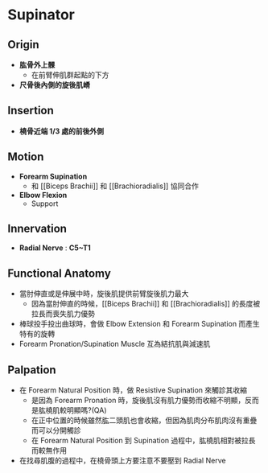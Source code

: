 # Supinator
## Origin
* **肱骨外上髁**
	* 在前臂伸肌群起點的下方
* **尺骨後內側的旋後肌嵴**  

## Insertion
* **橈骨近端 1/3 處的前後外側**  

## Motion
* **Forearm Supination**
	* 和 [[Biceps Brachii]] 和 [[Brachioradialis]] 協同合作
* **Elbow Flexion**
	* Support  

## Innervation
* **Radial Nerve** : **C5~T1**  

## Functional Anatomy
* 當肘伸直或是伸展中時，旋後肌提供前臂旋後肌力最大
	* 因為當肘伸直的時候，[[Biceps Brachii]] 和 [[Brachioradialis]] 的長度被拉長而喪失肌力優勢  
* 棒球投手投出曲球時，會做 Elbow Extension 和 Forearm Supination 而產生特有的旋轉  
* Forearm Pronation/Supination Muscle 互為結抗肌與減速肌  

## Palpation
* 在 Forearm Natural Position 時，做 Resistive Supination 來觸診其收縮
	* 是因為 Forearm Pronation 時，旋後肌沒有肌力優勢而收縮不明顯，反而是肱橈肌較明顯嗎?(QA)
	* 在正中位置的時候雖然肱二頭肌也會收縮，但因為肌肉分布肌肉沒有重疊而可以分開觸診
	* 在 Forearm Natural Position 到 Supination 過程中，肱橈肌相對被拉長而較無作用
* 在找尋肌腹的過程中，在橈骨頭上方要注意不要壓到 Radial Nerve